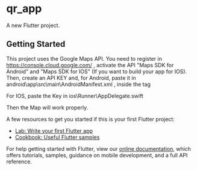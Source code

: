 # qr_app

A new Flutter project.

## Getting Started

This project uses the Google Maps API. You need to register in https://console.cloud.google.com/ , activate the API "Maps SDK for Android" and "Maps SDK for IOS" (If you want to build your app for IOS). Then, create an API KEY and, for Android, paste it in android\app\src\main\AndroidManifest.xml , inside the tag <meta-data>
  
For IOS, paste the Key in ios\Runner\AppDelegate.swift

Then the Map will work properly.

A few resources to get you started if this is your first Flutter project:

- [Lab: Write your first Flutter app](https://flutter.dev/docs/get-started/codelab)
- [Cookbook: Useful Flutter samples](https://flutter.dev/docs/cookbook)

For help getting started with Flutter, view our
[online documentation](https://flutter.dev/docs), which offers tutorials,
samples, guidance on mobile development, and a full API reference.
